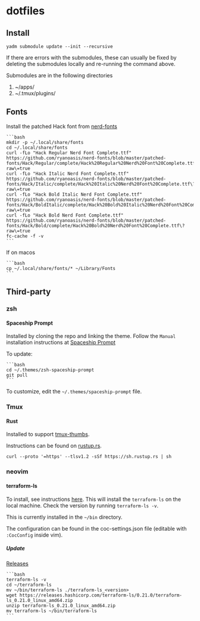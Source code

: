 # dotfiles

## Install

    yadm submodule update --init --recursive

If there are errors with the submodules, these can usually be fixed by deleting
the submodules locally and re-running the command above.

Submodules are in the following directories

1. ~/apps/
2. ~/.tmux/plugins/

## Fonts

Install the patched Hack font from [nerd-fonts](https://github.com/ryanoasis/nerd-fonts)

    ```bash
    mkdir -p ~/.local/share/fonts
    cd ~/.local/share/fonts
    curl -fLo "Hack Regular Nerd Font Complete.ttf" https://github.com/ryanoasis/nerd-fonts/blob/master/patched-fonts/Hack/Regular/complete/Hack%20Regular%20Nerd%20Font%20Complete.ttf\?raw\=true
    curl -fLo "Hack Italic Nerd Font Complete.ttf" https://github.com/ryanoasis/nerd-fonts/blob/master/patched-fonts/Hack/Italic/complete/Hack%20Italic%20Nerd%20Font%20Complete.ttf\?raw\=true
    curl -fLo "Hack Bold Italic Nerd Font Complete.ttf" https://github.com/ryanoasis/nerd-fonts/blob/master/patched-fonts/Hack/BoldItalic/complete/Hack%20Bold%20Italic%20Nerd%20Font%20Complete.ttf\?raw\=true
    curl -fLo "Hack Bold Nerd Font Complete.ttf" https://github.com/ryanoasis/nerd-fonts/blob/master/patched-fonts/Hack/Bold/complete/Hack%20Bold%20Nerd%20Font%20Complete.ttf\?raw\=true
    fc-cache -f -v
    ```

If on macos

    ```bash
    cp ~/.local/share/fonts/* ~/Library/Fonts
    ```

## Third-party

### zsh

#### Spaceship Prompt

Installed by cloning the repo and linking the theme. Follow the `Manual`
installation instructions at
[Spaceship Prompt](https://github.com/spaceship-prompt/spaceship-prompt)

To update:

    ```bash
    cd ~/.themes/zsh-spaceship-prompt
    git pull
    ```

To customize, edit the `~/.themes/spaceship-prompt` file.

### Tmux

#### Rust

Installed to support [tmux-thumbs]().

Instructions can be found on [rustup.rs](rustup.rs).

```
curl --proto '=https' --tlsv1.2 -sSf https://sh.rustup.rs | sh
```

### neovim

#### terraform-ls

To install, see instructions [here](https://github.com/hashicorp/terraform-ls).
This will install the `terraform-ls` on the local machine. Check the version by
running `terraform-ls -v`.

This is currently installed in the `~/bin` directory.

The configuration can be found in the coc-settings.json file (editable with
`:CocConfig` inside vim).

##### Update

[Releases](https://releases.hashicorp.com/terraform-ls/)

    ```bash
    terraform-ls -v
    cd ~/terraform-ls
    mv ~/bin/terraform-ls ./terraform-ls_<version>
    wget https://releases.hashicorp.com/terraform-ls/0.21.0/terraform-ls_0.21.0_linux_amd64.zip
    unzip terraform-ls_0.21.0_linux_amd64.zip
    mv terraform-ls ~/bin/terraform-ls
    ```

